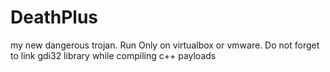 # DeathPlus
my new dangerous trojan. Run Only on virtualbox or vmware.
Do not forget to link gdi32 library while compiling c++ payloads
